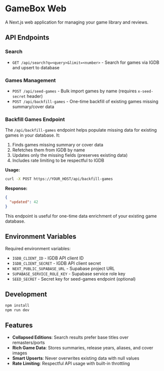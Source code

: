 # GameBox Web

A Next.js web application for managing your game library and reviews.

## API Endpoints

### Search
- `GET /api/search?q=<query>&limit=<number>` - Search for games via IGDB and upsert to database

### Games Management
- `POST /api/seed-games` - Bulk import games by name (requires `x-seed-secret` header)
- `POST /api/backfill-games` - One-time backfill of existing games missing summary/cover data

### Backfill Games Endpoint

The `/api/backfill-games` endpoint helps populate missing data for existing games in your database. It:

1. Finds games missing summary or cover data
2. Refetches them from IGDB by name
3. Updates only the missing fields (preserves existing data)
4. Includes rate limiting to be respectful to IGDB

**Usage:**
```bash
curl -X POST https://YOUR_HOST/api/backfill-games
```

**Response:**
```json
{
  "updated": 42
}
```

This endpoint is useful for one-time data enrichment of your existing game database.

## Environment Variables

Required environment variables:
- `IGDB_CLIENT_ID` - IGDB API client ID
- `IGDB_CLIENT_SECRET` - IGDB API client secret
- `NEXT_PUBLIC_SUPABASE_URL` - Supabase project URL
- `SUPABASE_SERVICE_ROLE_KEY` - Supabase service role key
- `SEED_SECRET` - Secret key for seed-games endpoint (optional)

## Development

```bash
npm install
npm run dev
```

## Features

- **Collapsed Editions**: Search results prefer base titles over remasters/ports
- **Rich Game Data**: Stores summaries, release years, aliases, and cover images
- **Smart Upserts**: Never overwrites existing data with null values
- **Rate Limiting**: Respectful API usage with built-in throttling

